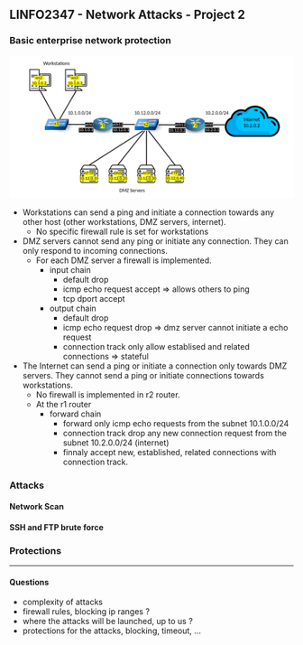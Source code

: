 ## LINFO2347 - Network Attacks - Project 2

### Basic enterprise network protection
![alt text](./images/image.png)
- Workstations can send a ping and initiate a connection towards any other host (other workstations, DMZ servers, internet).
    - No specific firewall rule is set for workstations
- DMZ servers cannot send any ping or initiate any connection. They can only respond to incoming connections.
    - For each DMZ server a firewall is implemented.
        - input chain
            - default drop
            - icmp echo request accept => allows others to ping
            - tcp dport <ports whished to be open> accept
        - output chain
            - default drop
            - icmp echo request drop => dmz server cannot initiate a echo request
            - connection track only allow establised and related connections => stateful
- The Internet can send a ping or initiate a connection only towards DMZ servers. They cannot send a ping or initiate connections towards workstations.
    - No firewall is implemented in r2 router.
    - At the r1 router
        - forward chain
            - forward only icmp echo requests from the subnet 10.1.0.0/24
            - connection track drop any new connection request from the subnet 10.2.0.0/24 (internet)
            - finnaly accept new, established, related connections with connection track.

### Attacks
#### Network Scan

#### SSH and FTP brute force

### Protections


---
#### Questions
- complexity of attacks
- firewall rules, blocking ip ranges ? 
- where the attacks will be launched, up to us ? 
- protections for the attacks, blocking, timeout, ...
